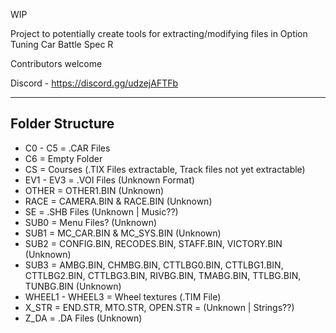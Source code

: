 WIP 

Project to potentially create tools for extracting/modifying files in Option Tuning Car Battle Spec R 

Contributors welcome

Discord - https://discord.gg/udzejAFTFb

---
Folder Structure 
- 
- C0 - C5 = .CAR Files 
- C6 = Empty Folder
- CS = Courses (.TIX Files extractable, Track files not yet extractable)
- EV1 - EV3 = .VOI Files (Unknown Format)
- OTHER = OTHER1.BIN (Unknown)
- RACE = CAMERA.BIN & RACE.BIN (Unknown)
- SE = .SHB Files (Unknown | Music??)
- SUB0 = Menu Files? (Unknown)
- SUB1 = MC_CAR.BIN & MC_SYS.BIN (Unknown)
- SUB2 = CONFIG.BIN, RECODES.BIN, STAFF.BIN, VICTORY.BIN (Unknown)
- SUB3 = AMBG.BIN, CHMBG.BIN, CTTLBG0.BIN, CTTLBG1.BIN, CTTLBG2.BIN, CTTLBG3.BIN, RIVBG.BIN, TMABG.BIN, TTLBG.BIN, TUNBG.BIN (Unknown)
- WHEEL1 - WHEEL3 = Wheel textures (.TIM File)
- X_STR = END.STR, MTO.STR, OPEN.STR = (Unknown | Strings??)
- Z_DA = .DA Files (Unknown)



